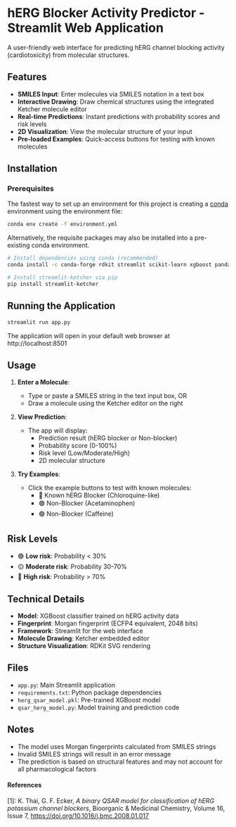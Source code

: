 # hERG Blocker Activity Predictor - Streamlit Web Application

A user-friendly web interface for predicting hERG channel blocking activity (cardiotoxicity) from molecular structures.

## Features

- **SMILES Input**: Enter molecules via SMILES notation in a text box
- **Interactive Drawing**: Draw chemical structures using the integrated Ketcher molecule editor
- **Real-time Predictions**: Instant predictions with probability scores and risk levels
- **2D Visualization**: View the molecular structure of your input
- **Pre-loaded Examples**: Quick-access buttons for testing with known molecules

## Installation

### Prerequisites

The fastest way to set up an environment for this project is creating a [conda](https://conda-forge.org/download/) environment using the environment file:

```bash
conda env create -f environment.yml
```

Alternatively, the requisite packages may also be installed into a pre-existing conda environment.

```bash
# Install dependencies using conda (recommended)
conda install -c conda-forge rdkit streamlit scikit-learn xgboost pandas numpy matplotlib seaborn pillow tqdm

# Install streamlit-ketcher via pip
pip install streamlit-ketcher
```

## Running the Application

```bash
streamlit run app.py
```

The application will open in your default web browser at http://localhost:8501

## Usage

1. **Enter a Molecule**:
   - Type or paste a SMILES string in the text input box, OR
   - Draw a molecule using the Ketcher editor on the right

2. **View Prediction**:
   - The app will display:
     - Prediction result (hERG blocker or Non-blocker)
     - Probability score (0-100%)
     - Risk level (Low/Moderate/High)
     - 2D molecular structure

3. **Try Examples**:
   - Click the example buttons to test with known molecules:
     - 🔴 Known hERG Blocker (Chloroquine-like)
     - 🟢 Non-Blocker (Acetaminophen)
     - 🟢 Non-Blocker (Caffeine)

## Risk Levels

- 🟢 **Low risk**: Probability < 30%
- 🟡 **Moderate risk**: Probability 30-70%
- 🔴 **High risk**: Probability > 70%

## Technical Details

- **Model**: XGBoost classifier trained on hERG activity data
- **Fingerprint**: Morgan fingerprint (ECFP4 equivalent, 2048 bits)
- **Framework**: Streamlit for the web interface
- **Molecule Drawing**: Ketcher embedded editor
- **Structure Visualization**: RDKit SVG rendering

## Files

- `app.py`: Main Streamlit application
- `requirements.txt`: Python package dependencies
- `herg_qsar_model.pkl`: Pre-trained XGBoost model
- `qsar_herg_model.py`: Model training and prediction code

## Notes

- The model uses Morgan fingerprints calculated from SMILES strings
- Invalid SMILES strings will result in an error message
- The prediction is based on structural features and may not account for all pharmacological factors

#### References
[1]: K. Thai, G. F. Ecker, _A binary QSAR model for classification of hERG potassium channel blockers_, Bioorganic & Medicinal Chemistry, Volume 16, Issue 7, https://doi.org/10.1016/j.bmc.2008.01.017